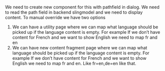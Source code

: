 We need to create new component for this with pathfield in dialog. We need to read the path field in backend slingmodel and we need to display content. To manual override we have two options
1)	We can have a utility page where we can map what language should be picked up if the language content is empty. For example If we don’t have content for French and we want to show English we need to map fr and en
2)	We can have new content fragment page where we can map what language should be picked up if the language content is empty. For example If we don’t have content for French and we want to show English we need to map fr and en. Like fr=en,de=en like that.
